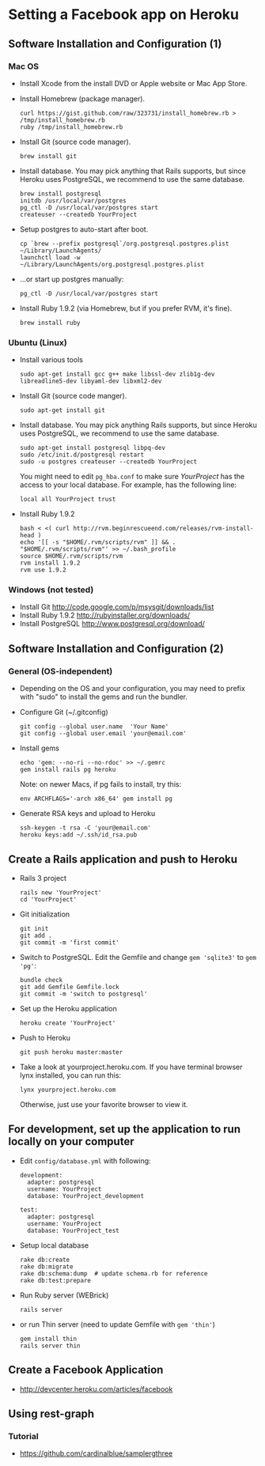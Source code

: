 # Setting a Facebook app on Heroku

## Software Installation and Configuration (1)

### Mac OS

* Install Xcode from the install DVD or Apple website or Mac App Store.

* Install Homebrew (package manager).

      curl https://gist.github.com/raw/323731/install_homebrew.rb > /tmp/install_homebrew.rb
      ruby /tmp/install_homebrew.rb

* Install Git (source code manager).

      brew install git

* Install database. You may pick anything that Rails supports, but since
  Heroku uses PostgreSQL, we recommend to use the same database.

      brew install postgresql
      initdb /usr/local/var/postgres
      pg_ctl -D /usr/local/var/postgres start
      createuser --createdb YourProject

* Setup postgres to auto-start after boot.

      cp `brew --prefix postgresql`/org.postgresql.postgres.plist ~/Library/LaunchAgents/
      launchctl load -w ~/Library/LaunchAgents/org.postgresql.postgres.plist

* ...or start up postgres manually:

      pg_ctl -D /usr/local/var/postgres start

* Install Ruby 1.9.2 (via Homebrew, but if you prefer RVM, it's fine).

      brew install ruby

### Ubuntu (Linux)

* Install various tools

      sudo apt-get install gcc g++ make libssl-dev zlib1g-dev libreadline5-dev libyaml-dev libxml2-dev

* Install Git (source code manger).

      sudo apt-get install git

* Install database. You may pick anything Rails supports, but since
  Heroku uses PostgreSQL, we recommend to use the same database.

      sudo apt-get install postgresql libpq-dev
      sudo /etc/init.d/postgresql restart
      sudo -u postgres createuser --createdb YourProject

  You might need to edit `pg_hba.conf` to make sure _YourProject_ has the
  access to your local database. For example, has the following line:

      local all YourProject trust

* Install Ruby 1.9.2

      bash < <( curl http://rvm.beginrescueend.com/releases/rvm-install-head )
      echo '[[ -s "$HOME/.rvm/scripts/rvm" ]] && . "$HOME/.rvm/scripts/rvm"' >> ~/.bash_profile
      source $HOME/.rvm/scripts/rvm
      rvm install 1.9.2
      rvm use 1.9.2

### Windows (not tested)

* Install Git <http://code.google.com/p/msysgit/downloads/list>
* Install Ruby 1.9.2 <http://rubyinstaller.org/downloads/>
* Install PostgreSQL <http://www.postgresql.org/download/>

## Software Installation and Configuration (2)

### General (OS-independent)

* Depending on the OS and your configuration, you may need to prefix with "sudo" to install the gems and run the bundler.

* Configure Git (~/.gitconfig)

      git config --global user.name  'Your Name'
      git config --global user.email 'your@email.com'

* Install gems 

      echo 'gem: --no-ri --no-rdoc' >> ~/.gemrc
      gem install rails pg heroku

  Note: on newer Macs, if pg fails to install, try this:

      env ARCHFLAGS='-arch x86_64' gem install pg

* Generate RSA keys and upload to Heroku

      ssh-keygen -t rsa -C 'your@email.com'
      heroku keys:add ~/.ssh/id_rsa.pub

## Create a Rails application and push to Heroku

* Rails 3 project

      rails new 'YourProject'
      cd 'YourProject'

* Git initialization

      git init
      git add .
      git commit -m 'first commit'

* Switch to PostgreSQL. Edit the Gemfile and change `gem 'sqlite3'` to `gem 'pg'`:

      bundle check
      git add Gemfile Gemfile.lock
      git commit -m 'switch to postgresql'

* Set up the Heroku application

      heroku create 'YourProject'

* Push to Heroku

      git push heroku master:master

* Take a look at yourproject.heroku.com. If you have terminal browser lynx
  installed, you can run this:

      lynx yourproject.heroku.com

  Otherwise, just use your favorite browser to view it.

## For development, set up the application to run locally on your computer

* Edit `config/database.yml` with following:

      development:
        adapter: postgresql
        username: YourProject
        database: YourProject_development

      test:
        adapter: postgresql
        username: YourProject
        database: YourProject_test

* Setup local database

      rake db:create
      rake db:migrate
      rake db:schema:dump  # update schema.rb for reference
      rake db:test:prepare

* Run Ruby server (WEBrick)

      rails server

* or run Thin server (need to update Gemfile with `gem 'thin'`)

      gem install thin
      rails server thin

## Create a Facebook Application

* <http://devcenter.heroku.com/articles/facebook>

## Using rest-graph

### Tutorial

* <https://github.com/cardinalblue/samplergthree>
